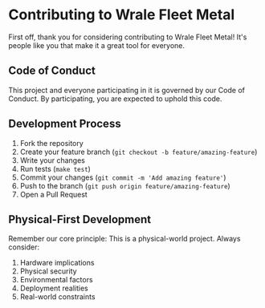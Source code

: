 # Contributing to Wrale Fleet Metal

First off, thank you for considering contributing to Wrale Fleet Metal! It's people like you that make it a great tool for everyone.

## Code of Conduct

This project and everyone participating in it is governed by our Code of Conduct. By participating, you are expected to uphold this code.

## Development Process

1. Fork the repository
2. Create your feature branch (`git checkout -b feature/amazing-feature`)
3. Write your changes
4. Run tests (`make test`)
5. Commit your changes (`git commit -m 'Add amazing feature'`)
6. Push to the branch (`git push origin feature/amazing-feature`)
7. Open a Pull Request

## Physical-First Development

Remember our core principle: This is a physical-world project. Always consider:

1. Hardware implications
2. Physical security
3. Environmental factors
4. Deployment realities
5. Real-world constraints